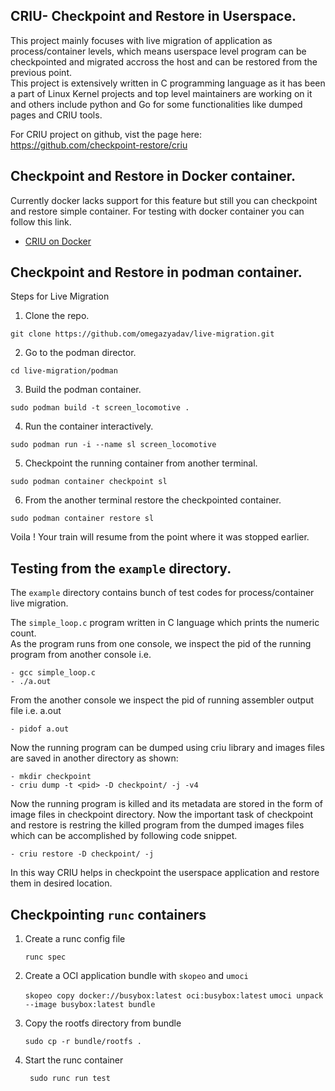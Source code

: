 ## CRIU- Checkpoint and Restore in Userspace. <br>

This project mainly focuses with live migration of application as process/container levels, which means
userspace level program can be checkpointed and migrated accross the host and can be restored from the previous point.  <br>
This project is extensively written in C programming language as it has been a part of Linux Kernel projects and top level maintainers are 
working on it and others include python and Go for some functionalities like dumped pages and CRIU tools. <br>

For CRIU project on github, vist the page here: https://github.com/checkpoint-restore/criu <br>

## Checkpoint and Restore in Docker container. 
Currently docker lacks support for this feature but still you can checkpoint and restore simple container. 
For testing with docker container you can follow this link. 

- [CRIU on Docker](https://github.com/collabnix/dockerlabs/tree/master/advanced/live%20migration )<br>


## Checkpoint and Restore in podman container. 

Steps for Live Migration

1. Clone the repo. 

``` git clone https://github.com/omegazyadav/live-migration.git ```

2. Go to the podman director. 

``` cd live-migration/podman ``` 

3. Build the podman container. 

``` sudo podman build -t screen_locomotive . ```

4. Run the container interactively. 

``` sudo podman run -i --name sl screen_locomotive ``` 

5. Checkpoint the running container from another terminal. 

``` sudo podman container checkpoint sl ``` 

6. From the another terminal restore the checkpointed container. 

``` sudo podman container restore sl ``` 

Voila ! Your train will resume from the point where it was stopped earlier. 

## Testing from the ```example``` directory. 

The ```example``` directory contains bunch of test codes for process/container live migration. 

The ```simple_loop.c``` program written in C language which prints the numeric count.<br>
As the program runs from one console, we inspect the pid of the running program from another console i.e. <br>

	- gcc simple_loop.c
	- ./a.out

From the another console we inspect the pid of running assembler output file i.e. a.out <br>

	- pidof a.out

Now the running program can be dumped using criu library and images files are saved in another directory as shown: <br>

	- mkdir checkpoint
	- criu dump -t <pid> -D checkpoint/ -j -v4

Now the running program is killed and its metadata are stored in the form of image files in checkpoint directory. Now the important
task of checkpoint and restore is restring the killed program from the dumped images files which can be accomplished by following code snippet. <br>

	- criu restore -D checkpoint/ -j


In this way CRIU helps in checkpoint the userspace application and restore them in desired location.<br>


## Checkpointing ```runc``` containers

1. Create a runc config file 

    ```runc spec``` 
2. Create a OCI application bundle with ```skopeo``` and ```umoci```

    ```skopeo copy docker://busybox:latest oci:busybox:latest```
    ```umoci unpack --image busybox:latest bundle```

3. Copy the rootfs directory from bundle
    
    ```sudo cp -r bundle/rootfs . ```

4. Start the runc container 

    ``` sudo runc run test```


